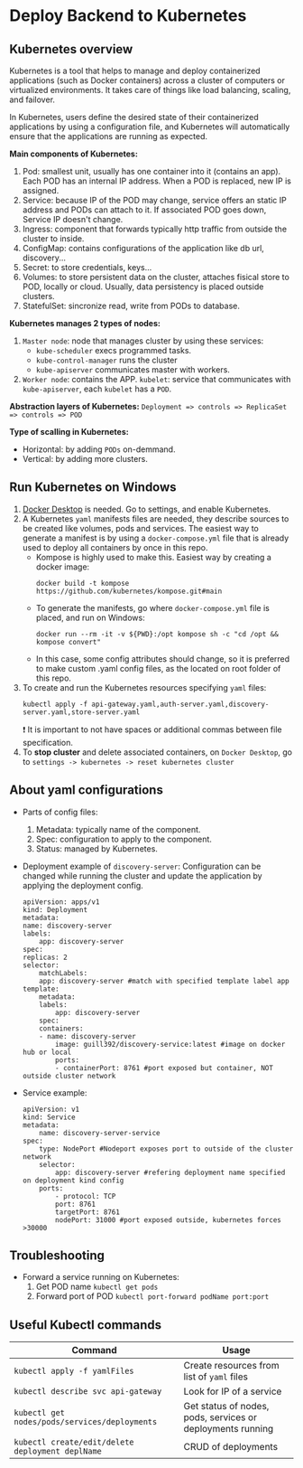 # Deploy Backend to Kubernetes

## Kubernetes overview
Kubernetes is a tool that helps to manage and deploy containerized applications (such as Docker containers) across a cluster of computers or virtualized environments. It takes care of things like load balancing, scaling, and failover.

In Kubernetes, users define the desired state of their containerized applications by using a configuration file, and Kubernetes will automatically ensure that the applications are running as expected.

**Main components of Kubernetes:**
1. Pod: smallest unit, usually has one container into it (contains an app). Each POD has an internal IP address. When a POD is replaced, new IP is assigned.
2. Service: because IP of the POD may change, service offers an static IP address and PODs can attach to it. If associated POD goes down, Service IP doesn't change.
3. Ingress: component that forwards typically http traffic from outside the cluster to inside.
4. ConfigMap: contains configurations of the application like db url, discovery...
5. Secret: to store credentials, keys...
6. Volumes: to store persistent data on the cluster, attaches fisical store to POD, locally or cloud. Usually, data persistency is placed outside clusters.
7. StatefulSet: sincronize read, write from PODs to database.


**Kubernetes manages 2 types of nodes:**
1. `Master node`: node that manages cluster by using these services:
    - `kube-scheduler` execs programmed tasks.
    - `kube-control-manager` runs the cluster
    - `kube-apiserver` communicates master with workers.
2. `Worker node`: contains the APP.
    `kubelet`: service that communicates with `kube-apiserver`, each `kubelet` has a `POD`.

**Abstraction layers of Kubernetes:** `Deployment => controls => ReplicaSet => controls => POD`

**Type of scalling in Kubernetes:**
- Horizontal: by adding `PODs` on-demmand.
- Vertical: by adding more clusters.

## Run Kubernetes on Windows
1. [Docker Desktop](https://www.docker.com/products/docker-desktop/) is needed. Go to settings, and enable Kubernetes.
2. A Kubernetes `yaml` manifests files are needed, they describe sources to be created like volumes, pods and services. The easiest way to generate a manifest is by using a `docker-compose.yml` file that is already used to deploy all containers by once in this repo.
    - Kompose is highly used to make this. Easiest way by creating a docker image:
        ```
        docker build -t kompose https://github.com/kubernetes/kompose.git#main
        ```
    - To generate the manifests, go where `docker-compose.yml` file is placed, and run on Windows:
        ```
        docker run --rm -it -v ${PWD}:/opt kompose sh -c "cd /opt && kompose convert"
        ```
    - In this case, some config attributes should change, so it is preferred to make custom .yaml config files, as the located on root folder of this repo.
3. To create and run the Kubernetes resources specifying `yaml` files:
    ```
    kubectl apply -f api-gateway.yaml,auth-server.yaml,discovery-server.yaml,store-server.yaml
    ```
    :heavy_exclamation_mark: It is important to not have spaces or additional commas between file specification.
4. To **stop cluster** and delete associated containers, on `Docker Desktop`, go to `settings -> kubernetes -> reset kubernetes cluster`

## About yaml configurations
- Parts of config files:
    1. Metadata: typically name of the component.
    2. Spec: configuration to apply to the component.
    3. Status: managed by Kubernetes.

- Deployment example of `discovery-server`: Configuration can be changed while running the cluster and update the application by applying the deployment config.
    ```
    apiVersion: apps/v1
    kind: Deployment
    metadata:
    name: discovery-server
    labels:
        app: discovery-server
    spec:
    replicas: 2
    selector:
        matchLabels:
        app: discovery-server #match with specified template label app
    template:
        metadata:
        labels:
            app: discovery-server
        spec:
        containers:
        - name: discovery-server 
            image: guill392/discovery-service:latest #image on docker hub or local
            ports:
            - containerPort: 8761 #port exposed but container, NOT outside cluster network
    ```
- Service example:
    ```
    apiVersion: v1
    kind: Service
    metadata:
        name: discovery-server-service
    spec:
        type: NodePort #Nodeport exposes port to outside of the cluster network
        selector:
            app: discovery-server #refering deployment name specified on deployment kind config
        ports:
            - protocol: TCP
            port: 8761
            targetPort: 8761
            nodePort: 31000 #port exposed outside, kubernetes forces >30000
    ```

## Troubleshooting
- Forward a service running on Kubernetes:
    1. Get POD name `kubectl get pods` 
    2. Forward port of POD `kubectl port-forward podName port:port`

## Useful Kubectl commands
| Command | Usage | 
| --- | --- |
| `kubectl apply -f yamlFiles` | Create resources from list of `yaml` files |
| `kubectl describe svc api-gateway` | Look for IP of a service |
| `kubectl get nodes/pods/services/deployments` | Get status of nodes, pods, services or deployments running |
| `kubectl create/edit/delete deployment deplName` | CRUD of deployments |